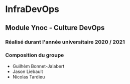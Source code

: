 # InfraDevOps
## Module Ynoc - Culture DevOps
### Réalisé durant l'année universitaire 2020 / 2021

### Composition du groupe 
- Guilhèm Bonnet-Jalabert
- Jason Liebault
- Nicolas Tardieu
